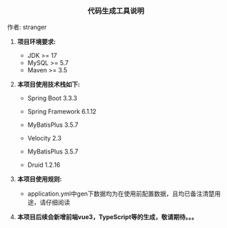 <h3 style='text-align:center'>代码生成工具说明</h3>

作者: stranger

1. **项目环境要求:**

    - JDK >= 17
    - MySQL >= 5.7
    - Maven >= 3.5

2. **本项目使用技术栈如下:**

    - Spring Boot 3.3.3

    - Spring Framework 6.1.12

    - MyBatisPlus 3.5.7

    - Velocity 2.3

    - MyBatisPlus 3.5.7

    - Druid 1.2.16
 3. **本项目使用规则:**
    - application.yml中gen下数据均为在使用前配置数据，且均已备注清楚用途，请仔细阅读

 4. **本项目后续会新增前端vue3，TypeScript等的生成，敬请期待。。。**